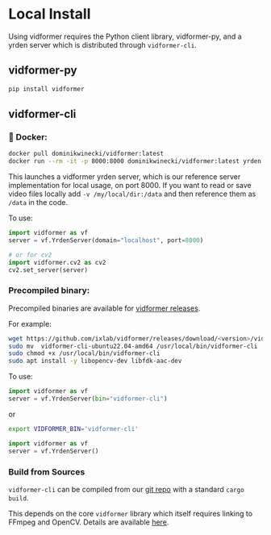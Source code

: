 # Local Install

Using vidformer requires the Python client library, vidformer-py, and a yrden server which is distributed through `vidformer-cli`.

## **vidformer-py**

```bash
pip install vidformer
```

## **vidformer-cli**

### 🐳 Docker:
```bash
docker pull dominikwinecki/vidformer:latest
docker run --rm -it -p 8000:8000 dominikwinecki/vidformer:latest yrden --print-url
```

This launches a vidformer yrden server, which is our reference server implementation for local usage, on port 8000.
If you want to read or save video files locally add `-v /my/local/dir:/data` and then reference them as `/data` in the code.

To use:
```python
import vidformer as vf
server = vf.YrdenServer(domain="localhost", port=8000)

# or for cv2
import vidformer.cv2 as cv2
cv2.set_server(server)
```

### Precompiled binary:

Precompiled binaries are available for [vidformer releases](https://github.com/ixlab/vidformer/releases).

For example:
```bash
wget https://github.com/ixlab/vidformer/releases/download/<version>/vidformer-cli-ubuntu22.04-amd64
sudo mv  vidformer-cli-ubuntu22.04-amd64 /usr/local/bin/vidformer-cli
sudo chmod +x /usr/local/bin/vidformer-cli
sudo apt install -y libopencv-dev libfdk-aac-dev
```

To use:
```python
import vidformer as vf
server = vf.YrdenServer(bin="vidformer-cli")
```

or
```bash
export VIDFORMER_BIN='vidformer-cli'
```

```python
import vidformer as vf
server = vf.YrdenServer()
```

### Build from Sources

`vidformer-cli` can be compiled from our [git repo](https://github.com/ixlab/vidformer) with a standard `cargo build`.

This depends on the core `vidformer` library which itself requires linking to FFmpeg and OpenCV.
Details are available [here](https://github.com/ixlab/vidformer/tree/main/vidformer).